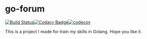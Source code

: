 # go-forum

[![Build Status](https://travis-ci.com/AVieraUY/go-forum.svg?token=Nduh98BLJqFuhLVgqtJD&branch=master)](https://travis-ci.com/AVieraUY/go-forum)[![Codacy Badge](https://app.codacy.com/project/badge/Grade/67bfc2fb477c43f285f27d3ee6bc0645)](https://www.codacy.com?utm_source=github.com&amp;utm_medium=referral&amp;utm_content=AVieraUY/go-forum&amp;utm_campaign=Badge_Grade)[![codecov](https://codecov.io/gh/AVieraUY/go-forum/branch/master/graph/badge.svg?token=08Y2V4PIIW)](https://codecov.io/gh/AVieraUY/go-forum)

This is a project I made for train my skills in Golang.
Hope you like it.
